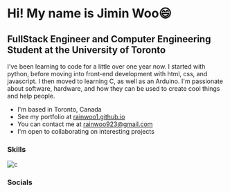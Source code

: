 [//]: # (# rainwoo1.github.io)

# Hi! My name is Jimin Woo:smile:
## FullStack Engineer and Computer Engineering Student at the University of Toronto

I've been learning to code for a little over one year now.
I started with python, before moving into front-end development with html, css, and javascript.
I then moved to learning C, as well as an Arduino.
I'm passionate about software, hardware, and how they can be used to create cool things and help people.

- I'm based in Toronto, Canada
- See my portfolio at [rainwoo1.github.io](https://rainwoo1.github.io)
- You can contact me at rainwoo923@gmail.com
- I'm open to collaborating on interesting projects

### Skills
![c](https://raw.githubusercontent.com/danielcranney/readme-generator/main/public/icons/skills/c-colored.svg)

[//]: # (<img src="https://raw.githubusercontent.com/danielcranney/readme-generator/main/public/icons/skills/c-colored.svg" width="36" height="36" alt="C" style="max-width: 100%;">)

[//]: # (<img src="https://raw.githubusercontent.com/danielcranney/readme-generator/main/public/icons/skills/javascript-colored.svg" width="36" height="36" alt="JavaScript" style="max-width: 100%;">)

[//]: # (<img src="https://raw.githubusercontent.com/danielcranney/readme-generator/main/public/icons/skills/python-colored.svg" width="36" height="36" alt="Python" style="max-width: 100%;">)

[//]: # (<img src="https://raw.githubusercontent.com/danielcranney/readme-generator/main/public/icons/skills/nodejs-colored.svg" width="36" height="36" alt="NodeJS" style="max-width: 100%;">)

### Socials

[//]: # (<img src="https://raw.githubusercontent.com/danielcranney/readme-generator/main/public/icons/socials/github-dark.svg" width="32" height="32" style="max-width: 100%;">)
[//]: # (<img src="https://raw.githubusercontent.com/danielcranney/readme-generator/main/public/icons/socials/linkedin.svg" width="32" height="32" style="max-width: 100%;">)